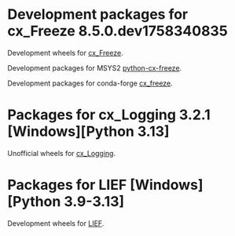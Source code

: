 # Development packages for cx_Freeze 8.5.0.dev1758340835

Development wheels for [cx_Freeze](cx-freeze/index.md).

Development packages for MSYS2 [python-cx-freeze](msys2/index.md).

Development packages for conda-forge [cx_freeze](conda/index.md).

# Packages for cx_Logging 3.2.1 \[Windows\]\[Python 3.13\]

Unofficial wheels for [cx_Logging](cx-logging/index.md).

# Packages for LIEF \[Windows\]\[Python 3.9-3.13\]

Development wheels for [LIEF](lief/index.md).

